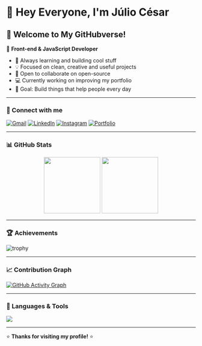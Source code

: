 # 👋 Hey Everyone, I'm Júlio César

## 🌌 Welcome to My GitHubverse!

🚀 **Front-end & JavaScript Developer**

- 🌱 Always learning and building cool stuff  
- 💡 Focused on clean, creative and useful projects  
- 🤝 Open to collaborate on open-source  
- 💻 Currently working on improving my portfolio  
- 🎯 Goal: Build things that help people every day  

---

### 🔗 Connect with me
[![Gmail](https://img.shields.io/badge/Gmail-D14836?style=for-the-badge&logo=gmail&logoColor=white)](mailto:jliocesarpereira@gmail.com)
[![LinkedIn](https://img.shields.io/badge/LinkedIn-0077B5?style=for-the-badge&logo=linkedin&logoColor=white)](https://linkedin.com/in/seulink)
[![Instagram](https://img.shields.io/badge/Instagram-E4405F?style=for-the-badge&logo=instagram&logoColor=white)](https://instagram.com/seuuser)
[![Portfolio](https://img.shields.io/badge/Portfolio-000000?style=for-the-badge&logo=About.me&logoColor=white)](#)

---

### 📊 GitHub Stats
<p align="center">
  <img height="150em" src="https://github-readme-stats.vercel.app/api?username=SEU_USUARIO&show_icons=true&theme=radical" />
  <img height="150em" src="https://github-readme-stats.vercel.app/api/top-langs/?username=SEU_USUARIO&layout=compact&theme=radical" />
</p>

---

### 🏆 Achievements
![trophy](https://github-profile-trophy.vercel.app/?username=JuiloCesarDev&theme=onedark)

---

### 📈 Contribution Graph
[![GitHub Activity Graph](https://github-readme-activity-graph.vercel.app/graph?username=SEU_USUARIO&theme=github-compact)](https://github.com/ashutosh00710/github-readme-activity-graph)

---

### 🧠 Languages & Tools
<p>
  <img src="https://skillicons.dev/icons?i=html,css,js,react,git,github,vscode,nodejs" />
</p>

---

⭐ **Thanks for visiting my profile!** ⭐
